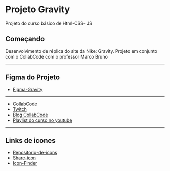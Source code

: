 # Projeto Gravity

Projeto do curso básico de Html-CSS- JS

## Começando

Desenvolvimento de réplica do site da Nike: Gravity.
Projeto em conjunto com o CollabCode com o professor Marco Bruno

--- 
## Figma do Projeto
* [Figma-Gravity](https://www.figma.com/file/PChttEmP7lfCxep9yupXeK/Gravity?node-id=0%3A240)

---

* [CollabCode](https://dofrontaoend.collabcode.training/) 
* [Twitch](https://www.twitch.tv/marcobrunobr/) 
* [Blog CollabCode](https://medium.com/collabcode)
* [Playlist do curso no youtube](https://www.youtube.com/watch?v=94rUFIs-jH0&list=PLirko8T4cEmx_QY8OoNBZC___GYQJ3kjF) 

--- 
## Links de icones

+ [Repositorio-de-icons](https://github.com/simple-icons/simple-icons/tree/develop/icons)
+ [Share-icon](https://www.shareicon.net/)
+ [Icon-Finder](https://www.iconfinder.com/)



